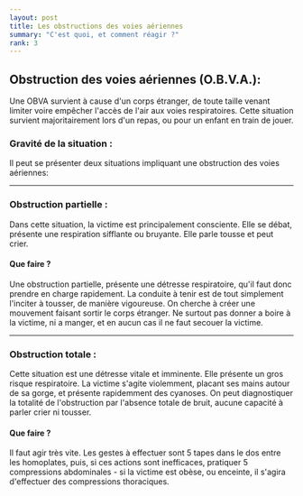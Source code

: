 ```yaml
---
layout: post
title: Les obstructions des voies aériennes
summary: "C'est quoi, et comment réagir ?"
rank: 3
---
```


## Obstruction des voies aériennes (O.B.V.A.):

Une OBVA survient à cause d'un corps étranger, de toute taille venant limiter voire empêcher l'accès de l'air aux voies respiratoires. Cette situation survient majoritairement lors d'un repas, ou pour un enfant en train de jouer.

### Gravité de la situation :

Il peut se présenter deux situations impliquant une obstruction des voies aériennes: 

---

### Obstruction partielle :

Dans cette situation, la victime est principalement consciente. Elle se débat, présente une respiration sifflante ou bruyante. Elle parle tousse et peut crier.

#### Que faire ? 

Une obstruction partielle, présente une détresse respiratoire, qu'il faut donc prendre en charge rapidement. La conduite à tenir est de tout simplement l'inciter à tousser, de manière vigoureuse. On cherche à créer une mouvement faisant sortir le corps étranger. Ne surtout pas donner a boire à la victime, ni a manger, et en aucun cas il ne faut secouer la victime.

---

### Obstruction totale :

Cette situation est une détresse vitale et imminente. Elle présente un gros risque respiratoire. La victime s'agite violemment, placant ses mains autour de sa gorge, et présente rapidemment des cyanoses. On peut diagnostiquer la totalité de l'obstruction par l'absence totale de bruit, aucune capacité à parler crier ni tousser. 

#### Que faire ?

Il faut agir très vite. Les gestes à effectuer sont 5 tapes dans le dos entre les homoplates, puis, si ces actions sont inefficaces, pratiquer 5 compressions abdominales - si la victime est obèse, ou enceinte, il s'agira d'effectuer des compressions thoraciques.
